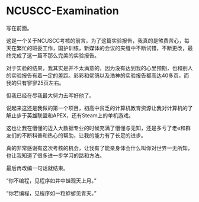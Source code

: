 # NCUSCC-Examination
写在前面。

这是一个关于NCUSCC考核的前言，为了这篇实验报告，我真的是煞费苦心，每天在繁忙的班委工作，国护训练，新媒体的会议的夹缝中不断试错，不断更改，最终完成了这一篇不那么完美的实验报告。

对于实验的结果，我其实是并不太满意的，因为没有达到我的心里预期，也和别人的实验报告有着一定的差距。彩彩和佬鸽以及浩神的实验报告都高达40多页，而我的只有寥寥25页左右。

但我已经在尽我最大努力去写好他了。

说起来这还是我做的第一个项目，初高中贫乏的计算机教育资源让我对计算机的了解止步于英雄联盟和APEX，还有Steam上的单机游戏。

这也让我在懵懂的迈入大数据专业的时候充满了懵懂与无知，还是多亏了老e和群友们的不断科普和热心的帮助，让我的能力有了长足的进步。

真的非常感谢有这次考核的机会，让我有了能亲身体会什么叫你对世界一无所知，也让我知道了很多进一步学习的路和方法。

最后再改编一句话就结束。

“你不编程，见程序如井中蛙观天上月。” 

“你若编程，见程序如一粒蜉蝣见青天。”

